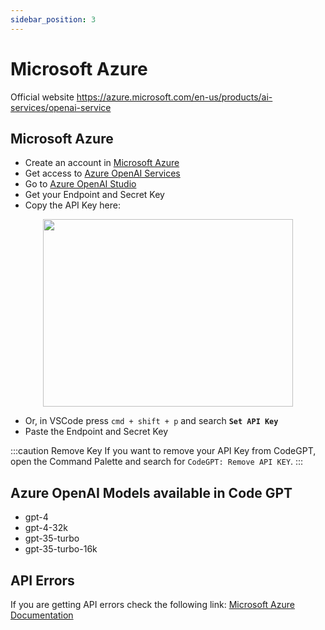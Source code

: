 ```yaml
---
sidebar_position: 3
---
```


# Microsoft Azure

Official website https://azure.microsoft.com/en-us/products/ai-services/openai-service

## Microsoft Azure
- Create an account in [Microsoft Azure](https://azure.microsoft.com/en-us/free)
- Get access to [Azure OpenAI Services](https://azure.microsoft.com/en-us/products/ai-services/openai-service)
- Go to [Azure OpenAI Studio](https://oai.azure.com/)
- Get your Endpoint and Secret Key
- Copy the API Key here:
  
<p align="center">
      <img width="400" height="300" src="https://github.com/davila7/code-gpt-docs/assets/37567214/c89c3c49-1c1a-4fa3-93b3-5ddede97d5e7" />
</p>
 
- Or, in VSCode press `cmd + shift + p` and search **`Set API Key`**
- Paste the Endpoint and Secret Key

:::caution Remove Key
If you want to remove your API Key from CodeGPT, open the Command Palette and search for `CodeGPT: Remove API KEY`.
:::

## Azure OpenAI Models available in Code GPT
- gpt-4
- gpt-4-32k
- gpt-35-turbo
- gpt-35-turbo-16k

## API Errors
If you are getting API errors check the following link: [Microsoft Azure Documentation](https://azure.microsoft.com/en-us/products/ai-services/openai-service/)
